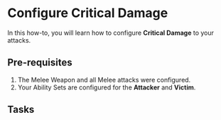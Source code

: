 # Configure Critical Damage
<primary-label ref="combat"/>
<secondary-label ref="how-to"/>

In this how-to, you will learn how to configure **Critical Damage** to your attacks.

## Pre-requisites

1. The Melee Weapon and all Melee attacks were configured.
2. Your Ability Sets are configured for the **Attacker** and **Victim**.

## Tasks

<procedure title="Create the Widget to display damage" collapsible="true">
</procedure>

<procedure title="Update your heavy Melee Damage effect" collapsible="true">
</procedure>

<procedure title="Create a Float Curve for the light attack" collapsible="true">
</procedure>

<procedure title="Update your light Melee Damage effect" collapsible="true">
</procedure>

<procedure title="Check your progress" collapsible="true">
</procedure>
